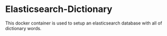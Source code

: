 # Elasticsearch-Dictionary

This docker container is used to setup an elasticsearch database with all of dictionary words.
